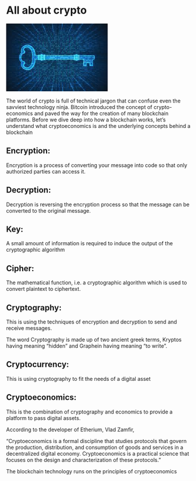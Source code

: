 # All about crypto
![crypto](https://github.com/anshu109/Blockchain-Developer-TECH-IS-Bootcamp/blob/main/crypto.jpg?raw=true)


The world of crypto is full of technical jargon that can confuse even the savviest technology ninja. Bitcoin introduced the concept of crypto-economics and paved the way for the creation of many blockchain platforms. Before we dive deep into how a blockchain works, let’s understand what cryptoeconomics is and the underlying concepts behind a blockchain

## Encryption:
Encryption is a process of converting your message into code so that only authorized parties can access it. 
## Decryption:
Decryption is reversing the encryption process so that the message can be converted to the original message.
## Key:
A small amount of information is required to induce the output of the cryptographic algorithm
## Cipher: 
The mathematical function, i.e. a cryptographic algorithm which is used to convert plaintext to ciphertext.
## Cryptography:
This is using the techniques of encryption and decryption to send and receive messages.

The word Cryptography is made up of two ancient greek terms, Kryptos having meaning “hidden” and Graphein having meaning “to write”.
## Cryptocurrency:
This is using cryptography to fit the needs of a digital asset
## Cryptoeconomics: 
This is the combination of cryptography and economics to provide a platform to pass digital assets.

According to the developer of Etherium, Vlad Zamfir,

“Cryptoeconomics is a formal discipline that studies protocols that govern the production, distribution, and consumption of goods and services in a decentralized digital economy. Cryptoeconomics is a practical science that focuses on the design and characterization of these protocols.”

The blockchain technology runs on the principles of cryptoeconomics
